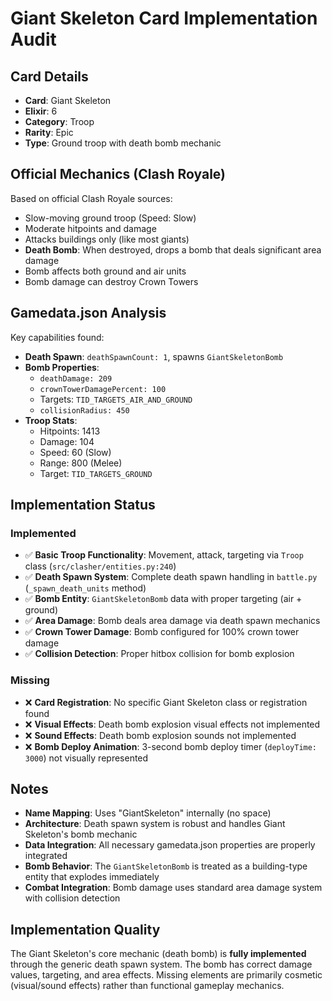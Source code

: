 # Giant Skeleton Card Implementation Audit

## Card Details
- **Card**: Giant Skeleton
- **Elixir**: 6
- **Category**: Troop
- **Rarity**: Epic
- **Type**: Ground troop with death bomb mechanic

## Official Mechanics (Clash Royale)
Based on official Clash Royale sources:
- Slow-moving ground troop (Speed: Slow)
- Moderate hitpoints and damage
- Attacks buildings only (like most giants)
- **Death Bomb**: When destroyed, drops a bomb that deals significant area damage
- Bomb affects both ground and air units
- Bomb damage can destroy Crown Towers

## Gamedata.json Analysis
Key capabilities found:
- **Death Spawn**: `deathSpawnCount: 1`, spawns `GiantSkeletonBomb`
- **Bomb Properties**:
  - `deathDamage: 209`
  - `crownTowerDamagePercent: 100`
  - Targets: `TID_TARGETS_AIR_AND_GROUND`
  - `collisionRadius: 450`
- **Troop Stats**:
  - Hitpoints: 1413
  - Damage: 104
  - Speed: 60 (Slow)
  - Range: 800 (Melee)
  - Target: `TID_TARGETS_GROUND`

## Implementation Status

### Implemented
- ✅ **Basic Troop Functionality**: Movement, attack, targeting via `Troop` class (`src/clasher/entities.py:240`)
- ✅ **Death Spawn System**: Complete death spawn handling in `battle.py` (`_spawn_death_units` method)
- ✅ **Bomb Entity**: `GiantSkeletonBomb` data with proper targeting (air + ground)
- ✅ **Area Damage**: Bomb deals area damage via death spawn mechanics
- ✅ **Crown Tower Damage**: Bomb configured for 100% crown tower damage
- ✅ **Collision Detection**: Proper hitbox collision for bomb explosion

### Missing
- ❌ **Card Registration**: No specific Giant Skeleton class or registration found
- ❌ **Visual Effects**: Death bomb explosion visual effects not implemented
- ❌ **Sound Effects**: Death bomb explosion sounds not implemented
- ❌ **Bomb Deploy Animation**: 3-second bomb deploy timer (`deployTime: 3000`) not visually represented

## Notes
- **Name Mapping**: Uses "GiantSkeleton" internally (no space)
- **Architecture**: Death spawn system is robust and handles Giant Skeleton's bomb mechanic
- **Data Integration**: All necessary gamedata.json properties are properly integrated
- **Bomb Behavior**: The `GiantSkeletonBomb` is treated as a building-type entity that explodes immediately
- **Combat Integration**: Bomb damage uses standard area damage system with collision detection

## Implementation Quality
The Giant Skeleton's core mechanic (death bomb) is **fully implemented** through the generic death spawn system. The bomb has correct damage values, targeting, and area effects. Missing elements are primarily cosmetic (visual/sound effects) rather than functional gameplay mechanics.